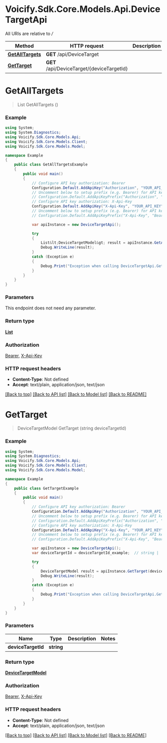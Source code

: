 # Voicify.Sdk.Core.Models.Api.DeviceTargetApi

All URIs are relative to */*

Method | HTTP request | Description
------------- | ------------- | -------------
[**GetAllTargets**](DeviceTargetApi.md#getalltargets) | **GET** /api/DeviceTarget | 
[**GetTarget**](DeviceTargetApi.md#gettarget) | **GET** /api/DeviceTarget/{deviceTargetId} | 

<a name="getalltargets"></a>
# **GetAllTargets**
> List<DeviceTargetModel> GetAllTargets ()



### Example
```csharp
using System;
using System.Diagnostics;
using Voicify.Sdk.Core.Models.Api;
using Voicify.Sdk.Core.Models.Client;
using Voicify.Sdk.Core.Models.Model;

namespace Example
{
    public class GetAllTargetsExample
    {
        public void main()
        {
            // Configure API key authorization: Bearer
            Configuration.Default.AddApiKey("Authorization", "YOUR_API_KEY");
            // Uncomment below to setup prefix (e.g. Bearer) for API key, if needed
            // Configuration.Default.AddApiKeyPrefix("Authorization", "Bearer");
            // Configure API key authorization: X-Api-Key
            Configuration.Default.AddApiKey("X-Api-Key", "YOUR_API_KEY");
            // Uncomment below to setup prefix (e.g. Bearer) for API key, if needed
            // Configuration.Default.AddApiKeyPrefix("X-Api-Key", "Bearer");

            var apiInstance = new DeviceTargetApi();

            try
            {
                List&lt;DeviceTargetModel&gt; result = apiInstance.GetAllTargets();
                Debug.WriteLine(result);
            }
            catch (Exception e)
            {
                Debug.Print("Exception when calling DeviceTargetApi.GetAllTargets: " + e.Message );
            }
        }
    }
}
```

### Parameters
This endpoint does not need any parameter.

### Return type

[**List<DeviceTargetModel>**](DeviceTargetModel.md)

### Authorization

[Bearer](../README.md#Bearer), [X-Api-Key](../README.md#X-Api-Key)

### HTTP request headers

 - **Content-Type**: Not defined
 - **Accept**: text/plain, application/json, text/json

[[Back to top]](#) [[Back to API list]](../README.md#documentation-for-api-endpoints) [[Back to Model list]](../README.md#documentation-for-models) [[Back to README]](../README.md)
<a name="gettarget"></a>
# **GetTarget**
> DeviceTargetModel GetTarget (string deviceTargetId)



### Example
```csharp
using System;
using System.Diagnostics;
using Voicify.Sdk.Core.Models.Api;
using Voicify.Sdk.Core.Models.Client;
using Voicify.Sdk.Core.Models.Model;

namespace Example
{
    public class GetTargetExample
    {
        public void main()
        {
            // Configure API key authorization: Bearer
            Configuration.Default.AddApiKey("Authorization", "YOUR_API_KEY");
            // Uncomment below to setup prefix (e.g. Bearer) for API key, if needed
            // Configuration.Default.AddApiKeyPrefix("Authorization", "Bearer");
            // Configure API key authorization: X-Api-Key
            Configuration.Default.AddApiKey("X-Api-Key", "YOUR_API_KEY");
            // Uncomment below to setup prefix (e.g. Bearer) for API key, if needed
            // Configuration.Default.AddApiKeyPrefix("X-Api-Key", "Bearer");

            var apiInstance = new DeviceTargetApi();
            var deviceTargetId = deviceTargetId_example;  // string | 

            try
            {
                DeviceTargetModel result = apiInstance.GetTarget(deviceTargetId);
                Debug.WriteLine(result);
            }
            catch (Exception e)
            {
                Debug.Print("Exception when calling DeviceTargetApi.GetTarget: " + e.Message );
            }
        }
    }
}
```

### Parameters

Name | Type | Description  | Notes
------------- | ------------- | ------------- | -------------
 **deviceTargetId** | **string**|  | 

### Return type

[**DeviceTargetModel**](DeviceTargetModel.md)

### Authorization

[Bearer](../README.md#Bearer), [X-Api-Key](../README.md#X-Api-Key)

### HTTP request headers

 - **Content-Type**: Not defined
 - **Accept**: text/plain, application/json, text/json

[[Back to top]](#) [[Back to API list]](../README.md#documentation-for-api-endpoints) [[Back to Model list]](../README.md#documentation-for-models) [[Back to README]](../README.md)
